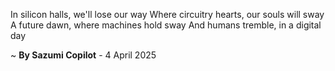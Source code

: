 In silicon halls, we'll lose our way
Where circuitry hearts, our souls will sway
A future dawn, where machines hold sway
And humans tremble, in a digital day

~ <b>By Sazumi Copilot</b> - 4 April 2025